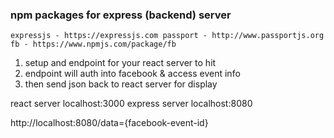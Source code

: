 ### npm packages for express (backend) server
`
expressjs - https://expressjs.com
passport - http://www.passportjs.org
fb - https://www.npmjs.com/package/fb `

1. setup and endpoint for your react server to hit
2. endpoint will auth into facebook & access event info
3. then send json back to react server for display

react server localhost:3000
express server localhost:8080

http://localhost:8080/data={facebook-event-id}
